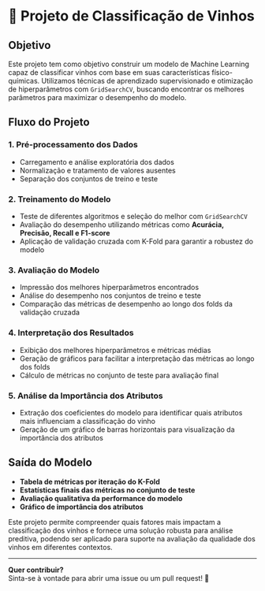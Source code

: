 # 🍷 Projeto de Classificação de Vinhos  

## Objetivo  
Este projeto tem como objetivo construir um modelo de Machine Learning capaz de classificar vinhos com base em suas características físico-químicas. Utilizamos técnicas de aprendizado supervisionado e otimização de hiperparâmetros com `GridSearchCV`, buscando encontrar os melhores parâmetros para maximizar o desempenho do modelo.  

## Fluxo do Projeto  

###  1. Pré-processamento dos Dados  
- Carregamento e análise exploratória dos dados  
- Normalização e tratamento de valores ausentes  
- Separação dos conjuntos de treino e teste  

###  2. Treinamento do Modelo  
- Teste de diferentes algoritmos e seleção do melhor com `GridSearchCV`  
- Avaliação do desempenho utilizando métricas como **Acurácia, Precisão, Recall e F1-score**  
- Aplicação de validação cruzada com K-Fold para garantir a robustez do modelo  

###  3. Avaliação do Modelo  
- Impressão dos melhores hiperparâmetros encontrados  
- Análise do desempenho nos conjuntos de treino e teste  
- Comparação das métricas de desempenho ao longo dos folds da validação cruzada  

###  4. Interpretação dos Resultados  
- Exibição dos melhores hiperparâmetros e métricas médias  
- Geração de gráficos para facilitar a interpretação das métricas ao longo dos folds  
- Cálculo de métricas no conjunto de teste para avaliação final  

###  5. Análise da Importância dos Atributos  
- Extração dos coeficientes do modelo para identificar quais atributos mais influenciam a classificação do vinho  
- Geração de um gráfico de barras horizontais para visualização da importância dos atributos  

## Saída do Modelo  
-  **Tabela de métricas por iteração do K-Fold**  
-  **Estatísticas finais das métricas no conjunto de teste**  
-  **Avaliação qualitativa da performance do modelo**  
-  **Gráfico de importância dos atributos**  

Este projeto permite compreender quais fatores mais impactam a classificação dos vinhos e fornece uma solução robusta para análise preditiva, podendo ser aplicado para suporte na avaliação da qualidade dos vinhos em diferentes contextos.  

---

 **Quer contribuir?**  
Sinta-se à vontade para abrir uma issue ou um pull request! 🚀  
